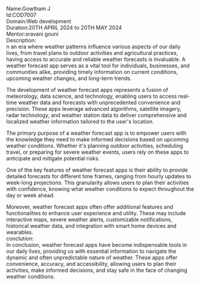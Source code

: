 Name:Gowtham J  
Id:COD7007  
Domain:Web development  
Duration:20TH APRIL 2024 to 20TH MAY 2024  
Mentor:sravani gouni  
Description:  
n an era where weather patterns influence various aspects of our daily lives, from travel plans to outdoor activities and agricultural practices, having access to accurate and reliable weather forecasts is invaluable. A weather forecast app serves as a vital tool for individuals, businesses, and communities alike, providing timely information on current conditions, upcoming weather changes, and long-term trends.

The development of weather forecast apps represents a fusion of meteorology, data science, and technology, enabling users to access real-time weather data and forecasts with unprecedented convenience and precision. These apps leverage advanced algorithms, satellite imagery, radar technology, and weather station data to deliver comprehensive and localized weather information tailored to the user's location.

The primary purpose of a weather forecast app is to empower users with the knowledge they need to make informed decisions based on upcoming weather conditions. Whether it's planning outdoor activities, scheduling travel, or preparing for severe weather events, users rely on these apps to anticipate and mitigate potential risks.

One of the key features of weather forecast apps is their ability to provide detailed forecasts for different time frames, ranging from hourly updates to week-long projections. This granularity allows users to plan their activities with confidence, knowing what weather conditions to expect throughout the day or week ahead.

Moreover, weather forecast apps often offer additional features and functionalities to enhance user experience and utility. These may include interactive maps, severe weather alerts, customizable notifications, historical weather data, and integration with smart home devices and wearables.  
conclution:  
In conclusion, weather forecast apps have become indispensable tools in our daily lives, providing us with essential information to navigate the dynamic and often unpredictable nature of weather. These apps offer convenience, accuracy, and accessibility, allowing users to plan their activities, make informed decisions, and stay safe in the face of changing weather conditions.


